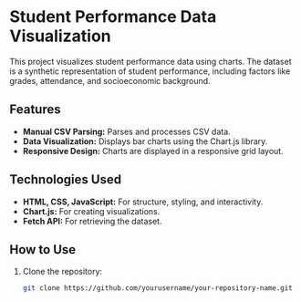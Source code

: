 # Student Performance Data Visualization

This project visualizes student performance data using charts. The dataset is a synthetic representation of student performance, including factors like grades, attendance, and socioeconomic background.

## Features
- **Manual CSV Parsing:** Parses and processes CSV data.
- **Data Visualization:** Displays bar charts using the Chart.js library.
- **Responsive Design:** Charts are displayed in a responsive grid layout.

## Technologies Used
- **HTML, CSS, JavaScript:** For structure, styling, and interactivity.
- **Chart.js:** For creating visualizations.
- **Fetch API:** For retrieving the dataset.

## How to Use
1. Clone the repository:
   ```bash
   git clone https://github.com/yourusername/your-repository-name.git
